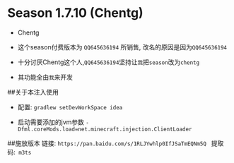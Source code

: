 # Season 1.7.10 (Chentg)

* Chentg  
* 这个season付费版本为 `QQ645636194` 所销售, 改名的原因是因为`QQ645636194`
* 十分讨厌Chentg这个人,`QQ645636194`坚持让`我`把`season`改为`chentg`

* 其功能全由`我`来开发

 ##关于本注入使用

* 配置:
`gradlew setDevWorkSpace idea`

* 启动需要添加的jvm参数
`-Dfml.coreMods.load=net.minecraft.injection.ClientLoader`

##施放版本
链接: `https://pan.baidu.com/s/1RLJYwhlp0IfJSaTmEQNm5Q `
提取码:` m3ts`
